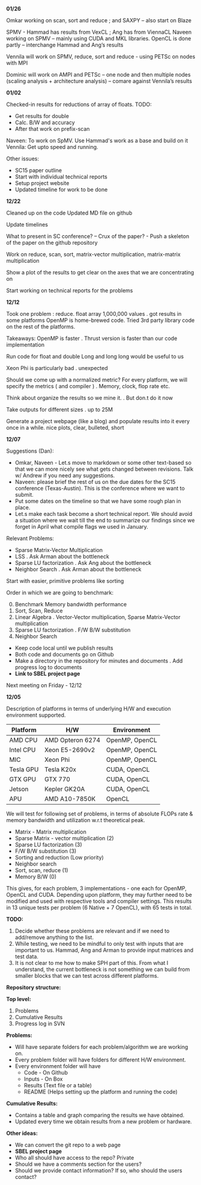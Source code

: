 **01/26**

Omkar working on scan, sort and reduce ; and SAXPY – also start on Blaze

SPMV - Hammad has results from VexCL ; Ang has from ViennaCL 
Naveen working on SPMV – mainly using CUDA and MKL libraries. 
OpenCL is done partly – interchange Hammad and Ang’s results

Vennila will work on SPMV, reduce, sort and reduce - using PETSc on nodes with MPI

Dominic will work on AMPI and PETSc – one node and then multiple nodes (scaling analysis + architecture analysis) – comare against Vennila’s results


**01/02**

Checked-in results for reductions of array of floats. TODO:
 - Get results for double
 - Calc. B/W and accuracy
 - After that work on prefix-scan

Naveen: To work on SpMV. Use Hammad's work as a base and build on it  
Vennila: Get upto speed and running.  

Other issues:
 - SC15 paper outline
 - Start with individual technical reports
 - Setup project website
 - Updated timeline for work to be done

**12/22**

Cleaned up on the code
Updated MD file on github

Update timelines

What to present in SC conference? – Crux of the paper? - Push a skeleton of the paper on the github repository

Work on reduce, scan, sort, matrix-vector multiplication, matrix-matrix multiplication

Show a plot of the results to get clear on the axes that we are concentrating on

Start working on technical reports for the problems

**12/12**

Took one problem : reduce. float array 1,000,000 values . got results in some platforms
OpenMP is home-brewed code. Tried 3rd party library code on the rest of the platforms.

Takeaways:
OpenMP is faster . Thrust version is faster than our code implementation

Run code for float and double
Long and long long would be useful to us

Xeon Phi is particularly bad . unexpected 

Should we come up with a normalized metric? 
For every platform, we will specify the metrics ( and compiler ) . Memory, clock, flop rate etc.

Think about organize the results so we mine it. . But don.t do it now

Take outputs for different sizes . up to 25M

Generate a project webpage (like a blog) and populate results into it every once in a while. nice plots, clear, bulleted, short

**12/07**

Suggestions (Dan): 
- Omkar, Naveen - Let.s move to markdown or some other text-based so that we can more nicely see what gets changed between revisions. Talk w/ Andrew if you need any suggestions.   
- Naveen: please brief the rest of us on the due dates for the SC15 conference (Texas-Austin). This is the conference where we want to submit.  
- Put some dates on the timeline so that we have some rough plan in place.  
- Let.s make each task become a short technical report. We should avoid a situation where we wait till the end to summarize our findings since we forget in April what compile flags we used in January.  

Relevant Problems:
- Sparse Matrix-Vector Multiplication
- LSS . Ask Arman about the bottleneck
- Sparse LU factorization . Ask Ang about the bottleneck
- Neighbor Search . Ask Arman about the bottleneck

Start with easier, primitive problems like sorting

Order in which we are going to benchmark:

0. Benchmark Memory bandwidth performance
1. Sort, Scan, Reduce
2. Linear Algebra . Vector-Vector multiplication, Sparse Matrix-Vector multiplication
3. Sparse LU factorization . F/W B/W substitution
4. Neighbor Search

- Keep code local until we publish results
- Both code and documents go on Github
- Make a directory in the repository for minutes and documents . Add progress log to documents
- **Link to SBEL project page**

Next meeting on Friday - 12/12

**12/05**

Description of platforms in terms of underlying H/W and execution environment supported.   

|    Platform     |    H/W                  |    Environment       | 
|-----------------|-------------------------|----------------------| 
|    AMD CPU      |    AMD Opteron 6274     |    OpenMP, OpenCL    | 
|    Intel CPU    |    Xeon E5-2690v2       |    OpenMP, OpenCL    | 
|    MIC          |    Xeon Phi             |    OpenMP, OpenCL    | 
|    Tesla GPU    |    Tesla K20x           |    CUDA, OpenCL      | 
|    GTX GPU      |    GTX 770              |    CUDA, OpenCL      | 
|    Jetson       |    Kepler GK20A         |    CUDA, OpenCL      | 
|    APU          |    AMD A10-7850K        |    OpenCL            | 

We will test for following set of problems, in terms of absolute FLOPs rate & memory bandwidth and  utilization w.r.t theoretical peak.
- Matrix - Matrix multiplication
- Sparse Matrix - vector multiplication (2)
- Sparse LU factorization (3)
- F/W B/W substitution (3)
- Sorting and reduction (Low priority)
- Neighbor search 
- Sort, scan, reduce (1)
- Memory B/W (0)

This gives, for each problem, 3 implementations - one each for OpenMP, OpenCL and CUDA. Depending upon platform, they may further need to be modified and used with respective tools and compiler settings. This results in 13 unique tests per problem (6 Native + 7 OpenCL), with 65 tests in total.

**TODO:**  
1. Decide whether these problems are relevant and if we need to add/remove anything to the list.
2. While testing, we need to be mindful to only test with inputs that are important to us. Hammad, Ang and Arman to provide input matrices and test data.
3. It is not clear to me how to make SPH part of this. From what I understand, the current bottleneck is not something we can build from smaller blocks that we can test across different platforms.

**Repository structure:**

**Top level:**  
1. Problems 
2. Cumulative Results
3. Progress log in SVN

**Problems:**  
- Will have separate folders for each problem/algorithm we are working on. 
- Every problem folder will have folders for different H/W environment.
- Every environment folder will have 
  *  Code - On Github
  *  Inputs - On Box
  *  Results (Text file or a table)
  *  README (Helps setting up the platform and running the code)

**Cumulative Results:**  
- Contains a table and graph comparing the results we have obtained.
- Updated every time we obtain results from a new problem or hardware.

**Other ideas:**  
- We can convert the git repo to a web page
- **SBEL project page**
- Who all should have access to the repo? Private
- Should we have a comments section for the users?
- Should we provide contact information? If so, who should the users contact?

